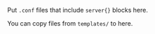 Put `.conf` files that include `server{}` blocks here.

You can copy files from `templates/` to here.